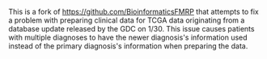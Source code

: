 This is a fork of https://github.com/BioinformaticsFMRP that attempts to fix a problem with preparing clinical data for TCGA data originating from a database update released by the GDC on 1/30. This issue causes patients with multiple diagnoses to have the newer diagnosis's information used instead of the primary diagnosis's information when preparing the data. 
